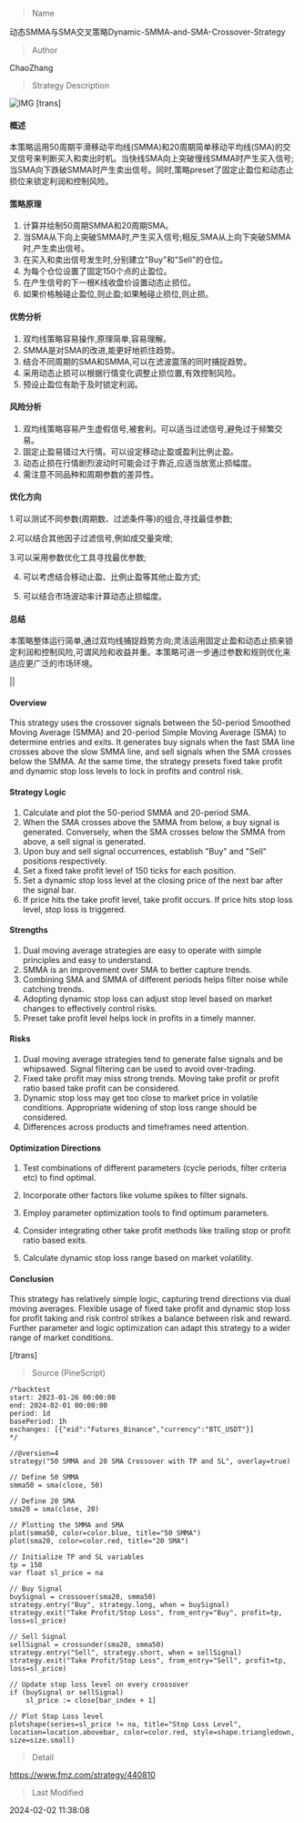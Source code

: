 
> Name

动态SMMA与SMA交叉策略Dynamic-SMMA-and-SMA-Crossover-Strategy

> Author

ChaoZhang

> Strategy Description

![IMG](https://www.fmz.com/upload/asset/157ca95d206025fec65.png)
[trans]
#### 概述

本策略运用50周期平滑移动平均线(SMMA)和20周期简单移动平均线(SMA)的交叉信号来判断买入和卖出时机。当快线SMA向上突破慢线SMMA时产生买入信号;当SMA向下跌破SMMA时产生卖出信号。同时,策略preset了固定止盈位和动态止损位来锁定利润和控制风险。

#### 策略原理

1. 计算并绘制50周期SMMA和20周期SMA。
2. 当SMA从下向上突破SMMA时,产生买入信号;相反,SMA从上向下突破SMMA时,产生卖出信号。
3. 在买入和卖出信号发生时,分别建立"Buy"和"Sell"的仓位。
4. 为每个仓位设置了固定150个点的止盈位。
5. 在产生信号的下一根K线收盘价设置动态止损位。
6. 如果价格触碰止盈位,则止盈;如果触碰止损位,则止损。

#### 优势分析

1. 双均线策略容易操作,原理简单,容易理解。
2. SMMA是对SMA的改进,能更好地抓住趋势。
3. 结合不同周期的SMA和SMMA,可以在滤波震荡的同时捕捉趋势。  
4. 采用动态止损可以根据行情变化调整止损位置,有效控制风险。
5. 预设止盈位有助于及时锁定利润。

#### 风险分析

1. 双均线策略容易产生虚假信号,被套利。可以适当过滤信号,避免过于频繁交易。
2. 固定止盈易错过大行情。可以设定移动止盈或盈利比例止盈。
3. 动态止损在行情剧烈波动时可能会过于靠近,应适当放宽止损幅度。
4. 需注意不同品种和周期参数的差异性。

#### 优化方向  

1.可以测试不同参数(周期数、过滤条件等)的组合,寻找最佳参数;

2.可以结合其他因子过滤信号,例如成交量突增;  

3.可以采用参数优化工具寻找最优参数;

4. 可以考虑结合移动止盈、比例止盈等其他止盈方式;

5. 可以结合市场波动率计算动态止损幅度。

#### 总结
本策略整体运行简单,通过双均线捕捉趋势方向;灵活运用固定止盈和动态止损来锁定利润和控制风险,可谓风险和收益并重。本策略可进一步通过参数和规则优化来适应更广泛的市场环境。

||

#### Overview

This strategy uses the crossover signals between the 50-period Smoothed Moving Average (SMMA) and 20-period Simple Moving Average (SMA) to determine entries and exits. It generates buy signals when the fast SMA line crosses above the slow SMMA line, and sell signals when the SMA crosses below the SMMA. At the same time, the strategy presets fixed take profit and dynamic stop loss levels to lock in profits and control risk.  

#### Strategy Logic

1. Calculate and plot the 50-period SMMA and 20-period SMA.
2. When the SMA crosses above the SMMA from below, a buy signal is generated. Conversely, when the SMA crosses below the SMMA from above, a sell signal is generated.
3. Upon buy and sell signal occurrences, establish "Buy" and "Sell" positions respectively.  
4. Set a fixed take profit level of 150 ticks for each position.
5. Set a dynamic stop loss level at the closing price of the next bar after the signal bar.
6. If price hits the take profit level, take profit occurs. If price hits stop loss level, stop loss is triggered.

#### Strengths  

1. Dual moving average strategies are easy to operate with simple principles and easy to understand.
2. SMMA is an improvement over SMA to better capture trends.
3. Combining SMA and SMMA of different periods helps filter noise while catching trends.
4. Adopting dynamic stop loss can adjust stop level based on market changes to effectively control risks. 
5. Preset take profit level helps lock in profits in a timely manner.

#### Risks

1. Dual moving average strategies tend to generate false signals and be whipsawed. Signal filtering can be used to avoid over-trading.
2. Fixed take profit may miss strong trends. Moving take profit or profit ratio based take profit can be considered.
3. Dynamic stop loss may get too close to market price in volatile conditions. Appropriate widening of stop loss range should be considered.  
4. Differences across products and timeframes need attention.

#### Optimization Directions   

1. Test combinations of different parameters (cycle periods, filter criteria etc) to find optimal.

2. Incorporate other factors like volume spikes to filter signals.
   
3. Employ parameter optimization tools to find optimum parameters.

4. Consider integrating other take profit methods like trailing stop or profit ratio based exits.

5. Calculate dynamic stop loss range based on market volatility.  

#### Conclusion
This strategy has relatively simple logic, capturing trend directions via dual moving averages. Flexible usage of fixed take profit and dynamic stop loss for profit taking and risk control strikes a balance between risk and reward. Further parameter and logic optimization can adapt this strategy to a wider range of market conditions.

[/trans]



> Source (PineScript)

``` pinescript
/*backtest
start: 2023-01-26 00:00:00
end: 2024-02-01 00:00:00
period: 1d
basePeriod: 1h
exchanges: [{"eid":"Futures_Binance","currency":"BTC_USDT"}]
*/

//@version=4
strategy("50 SMMA and 20 SMA Crossover with TP and SL", overlay=true)

// Define 50 SMMA
smma50 = sma(close, 50)

// Define 20 SMA
sma20 = sma(close, 20)

// Plotting the SMMA and SMA
plot(smma50, color=color.blue, title="50 SMMA")
plot(sma20, color=color.red, title="20 SMA")

// Initialize TP and SL variables
tp = 150
var float sl_price = na

// Buy Signal
buySignal = crossover(sma20, smma50)
strategy.entry("Buy", strategy.long, when = buySignal)
strategy.exit("Take Profit/Stop Loss", from_entry="Buy", profit=tp, loss=sl_price)

// Sell Signal
sellSignal = crossunder(sma20, smma50)
strategy.entry("Sell", strategy.short, when = sellSignal)
strategy.exit("Take Profit/Stop Loss", from_entry="Sell", profit=tp, loss=sl_price)

// Update stop loss level on every crossover
if (buySignal or sellSignal)
    sl_price := close[bar_index + 1]

// Plot Stop Loss level
plotshape(series=sl_price != na, title="Stop Loss Level", location=location.abovebar, color=color.red, style=shape.triangledown, size=size.small)

```

> Detail

https://www.fmz.com/strategy/440810

> Last Modified

2024-02-02 11:38:08
